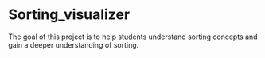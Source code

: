 # Sorting_visualizer
The goal of this project is to help students understand sorting concepts and gain a deeper understanding of sorting.
